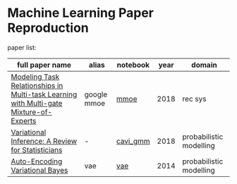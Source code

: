 # Machine Learning Paper Reproduction

paper list:

|full paper name|alias|notebook|year|domain|
|---------------|-----|--------|----|------|
|[Modeling Task Relationships in Multi-task Learning with Multi-gate Mixture-of-Experts](https://www.kdd.org/kdd2018/accepted-papers/view/modeling-task-relationships-in-multi-task-learning-with-multi-gate-mixture-)|google mmoe|[mmoe](notebooks/mmoe.ipynb)|2018|rec sys|
|[Variational Inference: A Review for Statisticians](https://arxiv.org/abs/1601.00670)|-|[cavi_gmm](notebooks/cavi_gmm.ipynb)|2018|probabilistic modelling|
|[Auto-Encoding Variational Bayes](https://arxiv.org/abs/1312.6114)|vae|[vae](notebooks/vae.ipynb)|2014|probabilistic modelling|